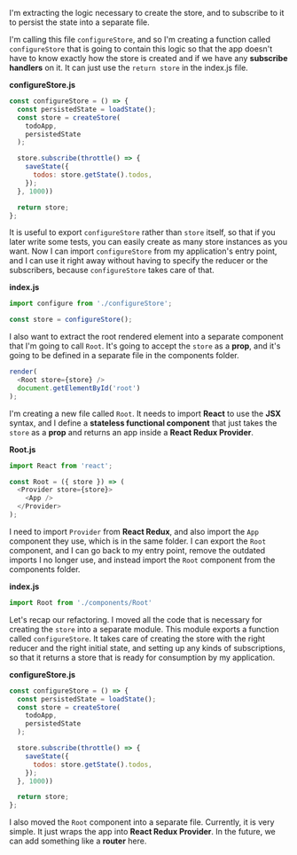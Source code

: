 I'm extracting the logic necessary to create the store, and to subscribe to it to persist the state into a separate file.

I'm calling this file `configureStore`, and so I'm creating a function called `configureStore` that is going to contain this logic so that the app doesn't have to know exactly how the store is created and if we have any **subscribe handlers** on it. It can just use the `return store` in the index.js file.

**configureStore.js**
```javascript
const configureStore = () => {
  const persistedState = loadState();
  const store = createStore(
    todoApp,
    persistedState
  );

  store.subscribe(throttle() => {
    saveState({
      todos: store.getState().todos,
    });
  }, 1000))

  return store;
};
```

It is useful to export `configureStore` rather than `store` itself, so that if you later write some tests, you can easily create as many store instances as you want. Now I can import `configureStore` from my application's entry point, and I can use it right away without having to specify the reducer or the subscribers, because `configureStore` takes care of that.

**index.js**
```javascript
import configure from './configureStore';

const store = configureStore();
```

I also want to extract the root rendered element into a separate component that I'm going to call `Root`. It's going to accept the `store` as a **prop**, and it's going to be defined in a separate file in the components folder.

```javascript
render(
  <Root store={store} />
  document.getElementById('root')
);
```

I'm creating a new file called `Root`. It needs to import **React** to use the **JSX** syntax, and I define a **stateless functional component** that just takes the `store` as a **prop** and returns an app inside a **React Redux Provider**.

**Root.js**
```javascript
import React from 'react';

const Root = ({ store }) => (
  <Provider store={store}>
    <App />
  </Provider>
);
```

I need to import `Provider` from **React Redux**, and also import the `App` component they use, which is in the same folder. I can export the `Root` component, and I can go back to my entry point, remove the outdated imports I no longer use, and instead import the `Root` component from the components folder.

**index.js**
```javascript
import Root from './components/Root'
```

Let's recap our refactoring. I moved all the code that is necessary for creating the `store` into a separate module. This module exports a function called `configureStore`. It takes care of creating the store with the right reducer and the right initial state, and setting up any kinds of subscriptions, so that it returns a store that is ready for consumption by my application.

**configureStore.js**
```javascript
const configureStore = () => {
  const persistedState = loadState();
  const store = createStore(
    todoApp,
    persistedState
  );

  store.subscribe(throttle() => {
    saveState({
      todos: store.getState().todos,
    });
  }, 1000))

  return store;
};
```

I also moved the `Root` component into a separate file. Currently, it is very simple. It just wraps the app into **React Redux Provider**. In the future, we can add something like a **router** here.